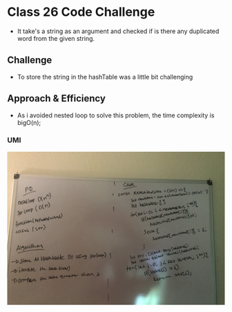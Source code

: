 


# Class 26 Code Challenge

- It take's a string as an argument and checked if is there any duplicated word from the given string.   

## Challenge
 - To store the string in the hashTable was a little bit challenging 

## Approach & Efficiency
- As i avoided nested loop to solve this problem, the time complexity is bigO(n);   
### UMI
![UMI](assets/repeatedword.jpg)
